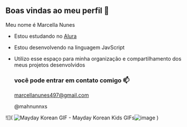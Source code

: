 ## Boas vindas ao meu perfil 💟

Meu nome é Marcella Nunes

- Estou estudando no [Alura](https://www.alura.com.br/)
- Estou desenvolvendo na linguagem JavScript
- Utilizo esse espaço para minha organização e compartilhamento dos meus projetos desenvolvidos

  ### você pode entrar em contato comigo 📫

  marcellanunes497@gmail.com
  
  @mahnunnxs

![]( <img src="https://media1.tenor.com/m/YAuVRkCd_3AAAAAd/mayday-korean.gif" alt="Mayday Korean GIF - Mayday Korean Kids GIFs"/>![image](https://github.com/marcellanunees/Marcellanunees/assets/171826772/3636d1cd-4fb3-490c-8db1-a46a654ba5a6)
)
